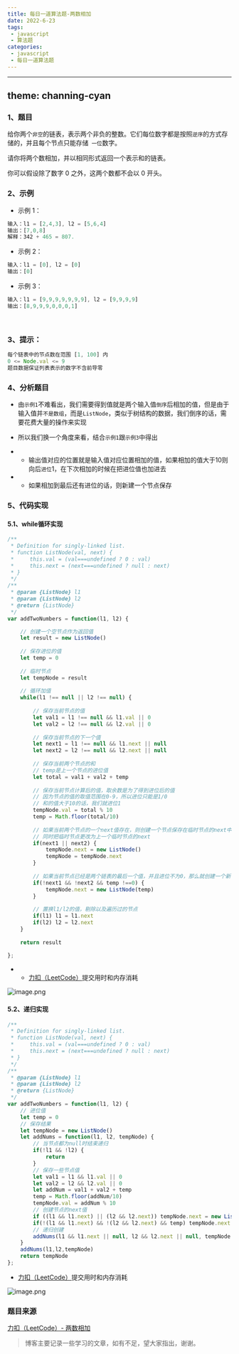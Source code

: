 ```yaml
---
title: 每日一道算法题-两数相加
date: 2022-6-23
tags:
 - javascript
 - 算法题
categories: 
 - javascript
 - 每日一道算法题
---
```

---
theme: channing-cyan
---
### 1、题目

给你两个`非空`的链表，表示两个非负的整数。它们每位数字都是按照`逆序`的方式存储的，并且每个节点只能存储` 一位`数字。

请你将两个数相加，并以相同形式返回一个表示和的链表。

你可以假设除了数字 0 之外，这两个数都不会以 0 开头。

### 2、示例 

- 示例 1：

```js
输入：l1 = [2,4,3], l2 = [5,6,4]
输出：[7,0,8]
解释：342 + 465 = 807.
```

- 示例 2：

```js
输入：l1 = [0], l2 = [0]
输出：[0]
```

- 示例 3：

```js
输入：l1 = [9,9,9,9,9,9,9], l2 = [9,9,9,9]
输出：[8,9,9,9,0,0,0,1]
```
 
### 3、提示：

```js
每个链表中的节点数在范围 [1, 100] 内
0 <= Node.val <= 9
题目数据保证列表表示的数字不含前导零
```

### 4、分析题目

- 由`示例1`不难看出，我们需要得到值就是两个输入值`倒序`后相加的值，但是由于输入值并`不是数组`，而是`ListNode`，类似于树结构的数据，我们倒序的话，需要花费大量的操作来实现

- 所以我们换一个角度来看，结合`示例1`跟`示例3`中得出

- - 输出值对应的位置就是输入值对应位置相加的值，如果相加的值大于10则向后`进位`1，在下次相加的时候在把进位值也加进去

- - 如果相加到最后还有进位的话，则新建一个节点保存


### 5、代码实现

#### 5.1、while循环实现

```js
/**
 * Definition for singly-linked list.
 * function ListNode(val, next) {
 *     this.val = (val===undefined ? 0 : val)
 *     this.next = (next===undefined ? null : next)
 * }
 */
/**
 * @param {ListNode} l1
 * @param {ListNode} l2
 * @return {ListNode}
 */
var addTwoNumbers = function(l1, l2) {

    // 创建一个空节点作为返回值
    let result = new ListNode()
    
    // 保存进位的值
    let temp = 0
    
    // 临时节点
    let tempNode = result
    
    // 循环加值
    while(l1 !== null || l2 !== null) {
        
        // 保存当前节点的值
        let val1 = l1 !== null && l1.val || 0
        let val2 = l2 !== null && l2.val || 0
        
        // 保存当前节点的下一个值
        let next1 = l1 !== null && l1.next || null
        let next2 = l2 !== null && l2.next || null
        
        // 保存当前两个节点的和
        // temp是上一个节点的进位值
        let total = val1 + val2 + temp
        
        // 保存当前节点计算后的值，取余数是为了得到进位后的值
        // 因为节点的值的取值范围在0-9，所以进位只能是1/0
        // 和的值大于10的话，我们就进位1
        tempNode.val = total % 10
        temp = Math.floor(total/10)
        
        // 如果当前两个节点的一个next值存在，则创建一个节点保存在临时节点的next中
        // 同时把临时节点更改为上一个临时节点的next
        if(next1 || next2) {
            tempNode.next = new ListNode()
            tempNode = tempNode.next
        }
        
        // 如果当前节点已经是两个链表的最后一个值，并且进位不为0，那么就创建一个新节点来保存进位值
        if(!next1 && !next2 && temp !==0) {
            tempNode.next = new ListNode(temp)
        }
        
        // 置换l1/l2的值，剔除以及遍历过的节点
        if(l1) l1 = l1.next
        if(l2) l2 = l2.next
    }
    
    return result
    
};
```
- - [力扣（LeetCode）](https://leetcode.cn/problems/add-two-numbers/submissions/)提交用时和内存消耗

![image.png](https://p6-juejin.byteimg.com/tos-cn-i-k3u1fbpfcp/eb6cdcd4981240c89b3c2c92e620e763~tplv-k3u1fbpfcp-watermark.image?)

#### 5.2、递归实现
```js
/**
 * Definition for singly-linked list.
 * function ListNode(val, next) {
 *     this.val = (val===undefined ? 0 : val)
 *     this.next = (next===undefined ? null : next)
 * }
 */
/**
 * @param {ListNode} l1
 * @param {ListNode} l2
 * @return {ListNode}
 */
var addTwoNumbers = function(l1, l2) {
    // 进位值
    let temp = 0
    // 保存结果
    let tempNode = new ListNode()
    let addNums = function(l1, l2, tempNode) {
        // 当节点都为null时结束递归
        if(!l1 && !l2) {
            return
        }
        // 保存一些节点值
        let val1 = l1 && l1.val || 0
        let val2 = l2 && l2.val || 0
        let addNum = val1 + val2 + temp
        temp = Math.floor(addNum/10)
        tempNode.val = addNum % 10
        // 创建节点的next值
        if ((l1 && l1.next) || (l2 && l2.next)) tempNode.next = new ListNode()
        if(!(l1 && l1.next) && !(l2 && l2.next) && temp) tempNode.next = new ListNode(temp)
        // 递归创建
        addNums(l1 && l1.next || null, l2 && l2.next || null, tempNode.next || null)
    }
    addNums(l1,l2,tempNode)
    return tempNode
};
```

- [力扣（LeetCode）](https://leetcode.cn/problems/add-two-numbers/submissions/)提交用时和内存消耗

![image.png](https://p9-juejin.byteimg.com/tos-cn-i-k3u1fbpfcp/9dbf4d5deda846fcb9746452aa32c145~tplv-k3u1fbpfcp-watermark.image?)

### 题目来源
[力扣（LeetCode）- 两数相加](https://leetcode.cn/problems/add-two-numbers)

> 博客主要记录一些学习的文章，如有不足，望大家指出，谢谢。
